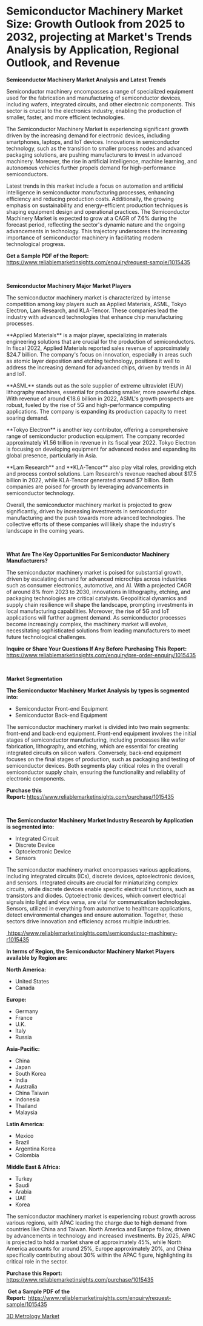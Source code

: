 <p><h1>Semiconductor Machinery Market Size: Growth Outlook from 2025 to 2032, projecting at Market's Trends Analysis by Application, Regional Outlook, and Revenue</h1></p><p><strong>Semiconductor Machinery Market Analysis and Latest Trends</strong></p>
<p><p>Semiconductor machinery encompasses a range of specialized equipment used for the fabrication and manufacturing of semiconductor devices, including wafers, integrated circuits, and other electronic components. This sector is crucial to the electronics industry, enabling the production of smaller, faster, and more efficient technologies.</p><p>The Semiconductor Machinery Market is experiencing significant growth driven by the increasing demand for electronic devices, including smartphones, laptops, and IoT devices. Innovations in semiconductor technology, such as the transition to smaller process nodes and advanced packaging solutions, are pushing manufacturers to invest in advanced machinery. Moreover, the rise in artificial intelligence, machine learning, and autonomous vehicles further propels demand for high-performance semiconductors.</p><p>Latest trends in this market include a focus on automation and artificial intelligence in semiconductor manufacturing processes, enhancing efficiency and reducing production costs. Additionally, the growing emphasis on sustainability and energy-efficient production techniques is shaping equipment design and operational practices. The Semiconductor Machinery Market is expected to grow at a CAGR of 7.6% during the forecast period, reflecting the sector's dynamic nature and the ongoing advancements in technology. This trajectory underscores the increasing importance of semiconductor machinery in facilitating modern technological progress.</p></p>
<p><strong>Get a Sample PDF of the Report:&nbsp;</strong> <a href="https://www.reliablemarketinsights.com/enquiry/request-sample/1015435?utm_campaign=3196&utm_medium=2&utm_source=Github&utm_content=ia&utm_term=11042025&utm_id=semiconductor-machinery">https://www.reliablemarketinsights.com/enquiry/request-sample/1015435</a></p>
<p>&nbsp;</p>
<p><strong>Semiconductor Machinery Major Market Players</strong></p>
<p><p>The semiconductor machinery market is characterized by intense competition among key players such as Applied Materials, ASML, Tokyo Electron, Lam Research, and KLA-Tencor. These companies lead the industry with advanced technologies that enhance chip manufacturing processes.</p><p>**Applied Materials** is a major player, specializing in materials engineering solutions that are crucial for the production of semiconductors. In fiscal 2022, Applied Materials reported sales revenue of approximately $24.7 billion. The company's focus on innovation, especially in areas such as atomic layer deposition and etching technology, positions it well to address the increasing demand for advanced chips, driven by trends in AI and IoT.</p><p>**ASML** stands out as the sole supplier of extreme ultraviolet (EUV) lithography machines, essential for producing smaller, more powerful chips. With revenue of around €18.6 billion in 2022, ASML's growth prospects are robust, fueled by the rise of 5G and high-performance computing applications. The company is expanding its production capacity to meet soaring demand.</p><p>**Tokyo Electron** is another key contributor, offering a comprehensive range of semiconductor production equipment. The company recorded approximately ¥1.56 trillion in revenue in its fiscal year 2022. Tokyo Electron is focusing on developing equipment for advanced nodes and expanding its global presence, particularly in Asia.</p><p>**Lam Research** and **KLA-Tencor** also play vital roles, providing etch and process control solutions. Lam Research's revenue reached about $17.5 billion in 2022, while KLA-Tencor generated around $7 billion. Both companies are poised for growth by leveraging advancements in semiconductor technology.</p><p>Overall, the semiconductor machinery market is projected to grow significantly, driven by increasing investments in semiconductor manufacturing and the push towards more advanced technologies. The collective efforts of these companies will likely shape the industry's landscape in the coming years.</p></p>
<p>&nbsp;</p>
<p><strong>What Are The Key Opportunities For Semiconductor Machinery Manufacturers?</strong></p>
<p><p>The semiconductor machinery market is poised for substantial growth, driven by escalating demand for advanced microchips across industries such as consumer electronics, automotive, and AI. With a projected CAGR of around 8% from 2023 to 2030, innovations in lithography, etching, and packaging technologies are critical catalysts. Geopolitical dynamics and supply chain resilience will shape the landscape, prompting investments in local manufacturing capabilities. Moreover, the rise of 5G and IoT applications will further augment demand. As semiconductor processes become increasingly complex, the machinery market will evolve, necessitating sophisticated solutions from leading manufacturers to meet future technological challenges.</p></p>
<p><strong>Inquire or Share Your Questions If Any Before Purchasing This Report:</strong> <a href="https://www.reliablemarketinsights.com/enquiry/pre-order-enquiry/1015435?utm_campaign=3196&utm_medium=2&utm_source=Github&utm_content=ia&utm_term=11042025&utm_id=semiconductor-machinery">https://www.reliablemarketinsights.com/enquiry/pre-order-enquiry/1015435</a></p>
<p>&nbsp;</p>
<p><strong>Market Segmentation</strong></p>
<p><strong>The Semiconductor Machinery Market Analysis by types is segmented into:</strong></p>
<p><ul><li>Semiconductor Front-end Equipment</li><li>Semiconductor Back-end Equipment</li></ul></p>
<p><p>The semiconductor machinery market is divided into two main segments: front-end and back-end equipment. Front-end equipment involves the initial stages of semiconductor manufacturing, including processes like wafer fabrication, lithography, and etching, which are essential for creating integrated circuits on silicon wafers. Conversely, back-end equipment focuses on the final stages of production, such as packaging and testing of semiconductor devices. Both segments play critical roles in the overall semiconductor supply chain, ensuring the functionality and reliability of electronic components.</p></p>
<p><strong>Purchase this Report:&nbsp;</strong><a href="https://www.reliablemarketinsights.com/purchase/1015435?utm_campaign=3196&utm_medium=2&utm_source=Github&utm_content=ia&utm_term=11042025&utm_id=semiconductor-machinery">https://www.reliablemarketinsights.com/purchase/1015435</a></p>
<p>&nbsp;</p>
<p><strong>The Semiconductor Machinery Market Industry Research by Application is segmented into:</strong></p>
<p><ul><li>Integrated Circuit</li><li>Discrete Device</li><li>Optoelectronic Device</li><li>Sensors</li></ul></p>
<p><p>The semiconductor machinery market encompasses various applications, including integrated circuits (ICs), discrete devices, optoelectronic devices, and sensors. Integrated circuits are crucial for miniaturizing complex circuits, while discrete devices enable specific electrical functions, such as transistors and diodes. Optoelectronic devices, which convert electrical signals into light and vice versa, are vital for communication technologies. Sensors, utilized in everything from automotive to healthcare applications, detect environmental changes and ensure automation. Together, these sectors drive innovation and efficiency across multiple industries.</p></p>
<p><a href="https://www.reliablemarketinsights.com/semiconductor-machinery-r1015435?utm_campaign=3196&utm_medium=2&utm_source=Github&utm_content=ia&utm_term=11042025&utm_id=semiconductor-machinery">&nbsp;https://www.reliablemarketinsights.com/semiconductor-machinery-r1015435</a></p>
<p><strong>In terms of Region, the Semiconductor Machinery Market Players available by Region are:</strong></p>
<p>
    <p> <strong> North America: </strong>
        <ul>
            <li>United States</li>
            <li>Canada</li>
        </ul>
        </p> 
    <p> <strong> Europe: </strong>
        <ul>
            <li>Germany</li>
            <li>France</li>
            <li>U.K.</li>
            <li>Italy</li>
            <li>Russia</li>
        </ul>
        </p> 
    <p> <strong> Asia-Pacific: </strong>
        <ul>
            <li>China</li>
            <li>Japan</li>
            <li>South Korea</li>
            <li>India</li>
            <li>Australia</li>
            <li>China Taiwan</li>
            <li>Indonesia</li>
            <li>Thailand</li>
            <li>Malaysia</li>
        </ul>
        </p> 
    <p> <strong> Latin America: </strong>
        <ul>
            <li>Mexico</li>
            <li>Brazil</li>
            <li>Argentina Korea</li>
            <li>Colombia</li>
        </ul>
        </p> 
    <p> <strong> Middle East & Africa: </strong>
        <ul>
            <li>Turkey</li>
            <li>Saudi</li>
            <li>Arabia</li>
            <li>UAE</li>
            <li>Korea</li>
        </ul>
    </p>
    </p>
<p><p>The semiconductor machinery market is experiencing robust growth across various regions, with APAC leading the charge due to high demand from countries like China and Taiwan. North America and Europe follow, driven by advancements in technology and increased investments. By 2025, APAC is projected to hold a market share of approximately 45%, while North America accounts for around 25%, Europe approximately 20%, and China specifically contributing about 30% within the APAC figure, highlighting its critical role in the sector.</p></p>
<p><strong>Purchase this Report: </strong><a href="https://www.reliablemarketinsights.com/purchase/1015435?utm_campaign=3196&utm_medium=2&utm_source=Github&utm_content=ia&utm_term=11042025&utm_id=semiconductor-machinery">https://www.reliablemarketinsights.com/purchase/1015435</a></p>
<p>&nbsp;<strong>Get a Sample PDF of the Report:&nbsp;&nbsp;</strong><a href="https://www.reliablemarketinsights.com/enquiry/request-sample/1015435?utm_campaign=3196&utm_medium=2&utm_source=Github&utm_content=ia&utm_term=11042025&utm_id=semiconductor-machinery">https://www.reliablemarketinsights.com/enquiry/request-sample/1015435</a></p>
<p><strong></strong></p>
<p><p><a href="https://github.com/sahoolipko6f/Market-Research-Report-List-1/blob/main/3d-metrology-market.md?utm_campaign=3196&utm_medium=2&utm_source=Github&utm_content=ia&utm_term=11042025&utm_id=semiconductor-machinery">3D Metrology Market</a></p></p>
